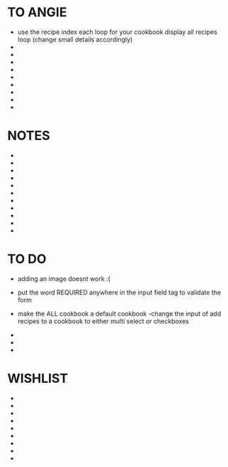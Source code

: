 # TO ANGIE
- use the recipe index each loop for your cookbook display all recipes loop (change small details accordingly)
-
-
-
-
-
-
-
-
-

# NOTES
-
-
-
-
-
-
-
-
-
-
-




# TO DO

- adding an image doesnt work :(

- put the word REQUIRED anywhere in the input field tag to validate the form
- make the ALL cookbook a default cookbook
-change the input of add recipes to a cookbook to either multi select or checkboxes
-
-
-


# WISHLIST
-
-
-
-
-
-
-
-
-
